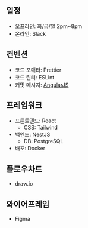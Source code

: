 ## 일정

- 오프라인: 화/금/일 2pm~8pm
- 온라인: Slack

## 컨벤션

- 코드 포매터: Prettier
- 코드 린터: ESLint
- 커밋 메시지: [AngularJS](https://80000coding.oopy.io/00bcbffd-6fbb-4be4-81ab-ef0925efd267)

## 프레임워크

- 프론트엔드: React
  - CSS: Tailwind
- 백엔드: NestJS
  - DB: PostgreSQL
- 배포: Docker

## 플로우차트

- draw.io

## 와이어프레임

- Figma
